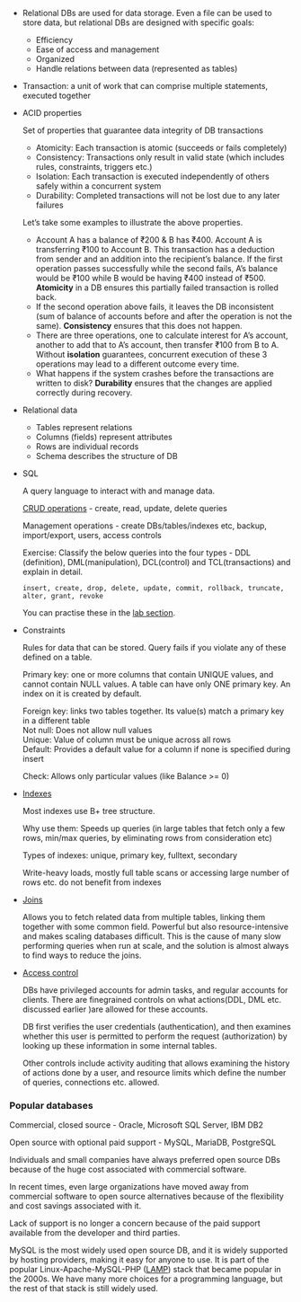 *   Relational DBs are used for data storage. Even a file can be used to store data, but relational DBs are designed with specific goals:
    *   Efficiency
    *   Ease of access and management
    *   Organized
    *   Handle relations between data (represented as tables)
*   Transaction: a unit of work that can comprise multiple statements, executed together
*   ACID properties

    Set of properties that guarantee data integrity of DB transactions

    *   Atomicity: Each transaction is atomic (succeeds or fails completely)
    *   Consistency: Transactions only result in valid state (which includes rules, constraints, triggers etc.)
    *   Isolation: Each transaction is executed independently of others safely within a concurrent system
    *   Durability: Completed transactions will not be lost due to any later failures

	Let’s take some examples to illustrate the above properties.

    *   Account A has a balance of ₹200 & B has ₹400. Account A is transferring ₹100 to Account B. This transaction has a deduction from sender and an addition into the recipient’s balance. If the first operation passes successfully while the second fails, A’s balance would be ₹100 while B would be having ₹400 instead of ₹500. **Atomicity** in a DB ensures this partially failed transaction is rolled back.
    *   If the second operation above fails, it leaves the DB inconsistent (sum of balance of accounts before and after the operation is not the same). **Consistency** ensures that this does not happen.
    *   There are three operations, one to calculate interest for A’s account,  another to add that to A’s account, then transfer ₹100 from B to A. Without **isolation** guarantees, concurrent execution of these 3 operations may lead to a different outcome every time.
    *   What happens if the system crashes before the transactions are written to disk? **Durability** ensures that the changes are applied correctly during recovery.
*   Relational data
    *   Tables represent relations
    *   Columns (fields) represent attributes
    *   Rows are individual records
    *   Schema describes the structure of DB
*   SQL

    A query language to interact with and manage data.

    [CRUD operations](https://stackify.com/what-are-crud-operations/) - create, read, update, delete queries

    Management operations - create DBs/tables/indexes etc, backup, import/export, users, access controls

    Exercise: Classify the below queries into the four types - DDL (definition), DML(manipulation), DCL(control) and TCL(transactions) and explain in detail.

        insert, create, drop, delete, update, commit, rollback, truncate, alter, grant, revoke

    You can practise these in the [lab section](https://linkedin.github.io/school-of-de/databases_sql/lab/).



*   Constraints

    Rules for data that can be stored. Query fails if you violate any of these defined on a table.


	Primary key: one or more columns that contain UNIQUE values, and cannot contain NULL values. A table can have only ONE primary key. An index on it is created by default.

    Foreign key: links two tables together. Its value(s) match a primary key in a different table \
	Not null: Does not allow null values \
	Unique: Value of column must be unique across all rows \
	Default: Provides a default value for a column if none is specified during insert

    Check: Allows only particular values (like Balance >= 0)



*   [Indexes](https://datageek.blog/en/2018/06/05/rdbms-basics-indexes-and-clustered-indexes/)

	Most indexes use B+ tree structure.

	Why use them: Speeds up queries (in large tables that fetch only a few rows, min/max queries, by eliminating rows from consideration etc)

	Types of indexes: unique, primary key, fulltext, secondary

	Write-heavy loads, mostly full table scans or accessing large number of rows etc. do not benefit from indexes



*   [Joins](https://www.sqlservertutorial.net/sql-server-basics/sql-server-joins/)

	Allows you to fetch related data from multiple tables, linking them together with some common field. Powerful but also resource-intensive and makes scaling databases difficult. This is the cause of many slow performing queries when run at scale, and the solution is almost always to find ways to reduce the joins.



*   [Access control](https://dev.mysql.com/doc/refman/8.0/en/access-control.html)

	DBs have privileged accounts for admin tasks, and regular accounts for clients. There are finegrained controls on what actions(DDL, DML etc. discussed earlier )are allowed for these accounts.

	DB first verifies the user credentials (authentication), and then examines whether this user is permitted to perform the request (authorization) by looking up these information in some internal tables.

	Other controls include activity auditing that allows examining the history of actions done by a user, and resource limits which define the number of queries, connections etc. allowed.


### Popular databases

Commercial, closed source - Oracle, Microsoft SQL Server, IBM DB2

Open source with optional paid support - MySQL, MariaDB, PostgreSQL

Individuals and small companies have always preferred open source DBs because of the huge cost associated with commercial software.

In recent times, even large organizations have moved away from commercial software to open source alternatives because of the flexibility and cost savings associated with it.

Lack of support is no longer a concern because of the paid support available from the developer and third parties.

MySQL is the most widely used open source DB, and it is widely supported by hosting providers, making it easy for anyone to use. It is part of the popular Linux-Apache-MySQL-PHP ([LAMP](https://en.wikipedia.org/wiki/LAMP_(software_bundle))) stack that became popular in the 2000s. We have many more choices for a programming language, but the rest of that stack is still widely used.
